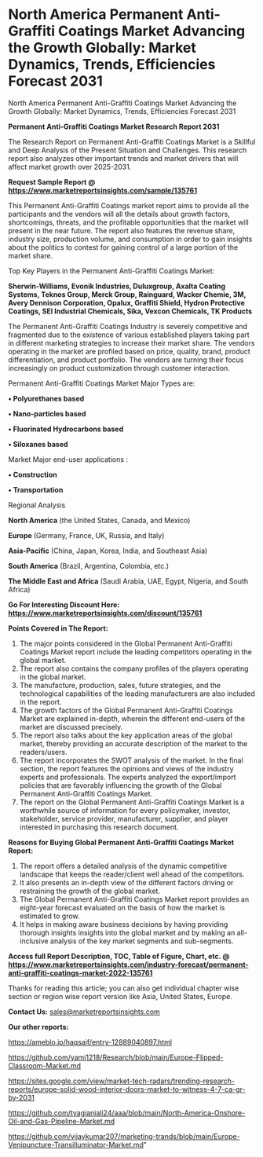 # North America Permanent Anti-Graffiti Coatings Market Advancing the Growth Globally: Market Dynamics, Trends, Efficiencies Forecast 2031
North America Permanent Anti-Graffiti Coatings Market Advancing the Growth Globally: Market Dynamics, Trends, Efficiencies Forecast 2031

<strong>Permanent Anti-Graffiti Coatings Market Research Report 2031</strong>

The Research Report on Permanent Anti-Graffiti Coatings Market is a Skillful and Deep Analysis of the Present Situation and Challenges. This research report also analyzes other important trends and market drivers that will affect market growth over 2025-2031.

<strong>Request Sample Report @ <a href=https://www.marketreportsinsights.com/sample/135761>https://www.marketreportsinsights.com/sample/135761</a></strong>

This Permanent Anti-Graffiti Coatings market report aims to provide all the participants and the vendors will all the details about growth factors, shortcomings, threats, and the profitable opportunities that the market will present in the near future. The report also features the revenue share, industry size, production volume, and consumption in order to gain insights about the politics to contest for gaining control of a large portion of the market share.

Top Key Players in the Permanent Anti-Graffiti Coatings Market:

<strong>Sherwin-Williams, Evonik Industries, Duluxgroup, Axalta Coating Systems, Teknos Group, Merck Group, Rainguard, Wacker Chemie, 3M, Avery Dennison Corporation, Opalux, Graffiti Shield, Hydron Protective Coatings, SEI Industrial Chemicals, Sika, Vexcon Chemicals, TK Products</strong>

The Permanent Anti-Graffiti Coatings Industry is severely competitive and fragmented due to the existence of various established players taking part in different marketing strategies to increase their market share. The vendors operating in the market are profiled based on price, quality, brand, product differentiation, and product portfolio. The vendors are turning their focus increasingly on product customization through customer interaction.

Permanent Anti-Graffiti Coatings Market Major Types are:

<strong>• Polyurethanes based

• Nano-particles based

• Fluorinated Hydrocarbons based

• Siloxanes based</strong>

Market Major end-user applications :

<strong>• Construction

• Transportation</strong>

Regional Analysis

</u><strong><b>North America</b></strong> (the United States, Canada, and Mexico)

<strong><b>Europe </b></strong>(Germany, France, UK, Russia, and Italy)

<strong><b>Asia-Pacific</b></strong> (China, Japan, Korea, India, and Southeast Asia)

<strong><b>South America</b></strong> (Brazil, Argentina, Colombia, etc.)

<strong><b>The Middle East and Africa</b></strong> (Saudi Arabia, UAE, Egypt, Nigeria, and South Africa)

<strong>Go For Interesting Discount Here: <a href=https://www.marketreportsinsights.com/discount/135761>https://www.marketreportsinsights.com/discount/135761</a></strong>

<strong>Points Covered in The Report:</strong>
<ol>
  <li>The major points considered in the Global Permanent Anti-Graffiti Coatings Market report include the leading competitors operating in the global market.</li>
  <li>The report also contains the company profiles of the players operating in the global market.</li>
  <li>The manufacture, production, sales, future strategies, and the technological capabilities of the leading manufacturers are also included in the report.</li>
  <li>The growth factors of the Global Permanent Anti-Graffiti Coatings Market are explained in-depth, wherein the different end-users of the market are discussed precisely.</li>
  <li>The report also talks about the key application areas of the global market, thereby providing an accurate description of the market to the readers/users.</li>
  <li>The report incorporates the SWOT analysis of the market. In the final section, the report features the opinions and views of the industry experts and professionals. The experts analyzed the export/import policies that are favorably influencing the growth of the Global Permanent Anti-Graffiti Coatings Market.</li>
  <li>The report on the Global Permanent Anti-Graffiti Coatings Market is a worthwhile source of information for every policymaker, investor, stakeholder, service provider, manufacturer, supplier, and player interested in purchasing this research document.</li>
</ol>
<strong>Reasons for Buying Global Permanent Anti-Graffiti Coatings Market Report:</strong>

<ol>
  <li>The report offers a detailed analysis of the dynamic competitive landscape that keeps the reader/client well ahead of the competitors.</li>
  <li>It also presents an in-depth view of the different factors driving or restraining the growth of the global market.</li>
  <li>The Global Permanent Anti-Graffiti Coatings Market report provides an eight-year forecast evaluated on the basis of how the market is estimated to grow.</li>
  <li>It helps in making aware business decisions by having providing thorough insights insights into the global market and by making an all-inclusive analysis of the key market segments and sub-segments.</li>
</ol>
<strong>Access full Report Description, TOC, Table of Figure, Chart, etc. @ <a href=https://www.marketreportsinsights.com/industry-forecast/permanent-anti-graffiti-coatings-market-2022-135761>https://www.marketreportsinsights.com/industry-forecast/permanent-anti-graffiti-coatings-market-2022-135761</a></strong>


Thanks for reading this article; you can also get individual chapter wise section or region wise report version like Asia, United States, Europe.

<strong>Contact Us:</strong>
sales@marketreportsinsights.com

<strong>Our other reports:</strong>

<a href=https://ameblo.jp/haqsaif/entry-12889040897.html>https://ameblo.jp/haqsaif/entry-12889040897.html</a>

<a href=https://github.com/yami1218/Research/blob/main/Europe-Flipped-Classroom-Market.md>https://github.com/yami1218/Research/blob/main/Europe-Flipped-Classroom-Market.md</a>

<a href=https://sites.google.com/view/market-tech-radars/trending-research-reports/europe-solid-wood-interior-doors-market-to-witness-4-7-ca-gr-by-2031>https://sites.google.com/view/market-tech-radars/trending-research-reports/europe-solid-wood-interior-doors-market-to-witness-4-7-ca-gr-by-2031</a>

<a href=https://github.com/tyagianjali24/aaa/blob/main/North-America-Onshore-Oil-and-Gas-Pipeline-Market.md>https://github.com/tyagianjali24/aaa/blob/main/North-America-Onshore-Oil-and-Gas-Pipeline-Market.md</a>

<a href=https://github.com/vijaykumar207/marketing-trands/blob/main/Europe-Venipuncture-Transilluminator-Market.md>https://github.com/vijaykumar207/marketing-trands/blob/main/Europe-Venipuncture-Transilluminator-Market.md</a>"
